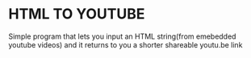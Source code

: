 
# HTML TO YOUTUBE
Simple program that lets you input an HTML string(from emebedded youtube videos) and it returns to you a shorter shareable youtu.be link